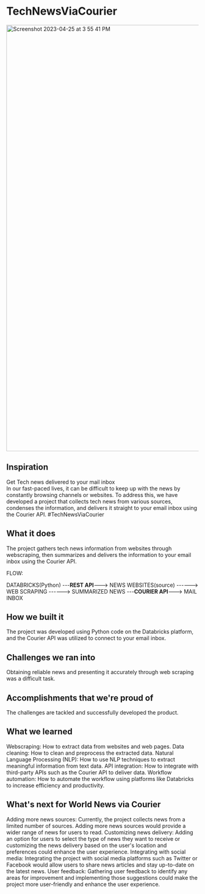 # TechNewsViaCourier

<img width="1117" alt="Screenshot 2023-04-25 at 3 55 41 PM" src="https://user-images.githubusercontent.com/38040515/234249616-ec2785c0-c56e-481e-ac4e-aada122b77da.png">



## Inspiration
Get Tech news delivered to your mail inbox  
In our fast-paced lives, it can be difficult to keep up with the news by constantly browsing channels or websites. To address this, we have developed a project that collects tech news from various sources, condenses the information, and delivers it straight to your email inbox using the Courier API. #TechNewsViaCourier

## What it does
The project gathers tech news information from websites through webscraping, then summarizes and delivers the information to your email inbox using the Courier API.

FLOW:

DATABRICKS(Python) ---**REST API**---> NEWS WEBSITES(source) ------> WEB SCRAPING ------> SUMMARIZED NEWS ---**COURIER API**---> MAIL INBOX


## How we built it
The project was developed using Python code on the Databricks platform, and the Courier API was utilized to connect to your email inbox.

## Challenges we ran into
Obtaining reliable news and presenting it accurately through web scraping was a difficult task.

## Accomplishments that we're proud of
The challenges are tackled and successfully developed the product.

## What we learned
Webscraping: How to extract data from websites and web pages.
Data cleaning: How to clean and preprocess the extracted data.
Natural Language Processing (NLP): How to use NLP techniques to extract meaningful information from text data.
API integration: How to integrate with third-party APIs such as the Courier API to deliver data.
Workflow automation: How to automate the workflow using platforms like Databricks to increase efficiency and productivity.

## What's next for World News via Courier
Adding more news sources: Currently, the project collects news from a limited number of sources. Adding more news sources would provide a wider range of news for users to read.
Customizing news delivery: Adding an option for users to select the type of news they want to receive or customizing the news delivery based on the user's location and preferences could enhance the user experience.
Integrating with social media: Integrating the project with social media platforms such as Twitter or Facebook would allow users to share news articles and stay up-to-date on the latest news.
User feedback: Gathering user feedback to identify any areas for improvement and implementing those suggestions could make the project more user-friendly and enhance the user experience.

